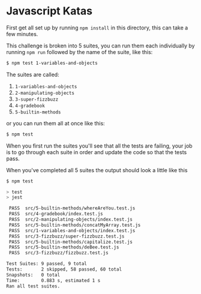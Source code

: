 # Javascript Katas

First get all set up by running `npm install` in this directory, this can take a few minutes.

This challenge is broken into 5 suites, you can run them each individually by running `npm run` followed by the name of the suite, like this:

```sh
$ npm test 1-variables-and-objects
```

The suites are called:

1. `1-variables-and-objects`
2. `2-manipulating-objects`
3. `3-super-fizzbuzz`
4. `4-gradebook`
5. `5-builtin-methods`

or you can run them all at once like this:

```sh
$ npm test
```

When you first run the suites you'll see that all the tests are failing, your job is to go through each suite in order and update the code so that the tests pass.

When you've completed all 5 suites the output should look a little like this

```sh
$ npm test

> test
> jest

 PASS  src/5-builtin-methods/whereAreYou.test.js
 PASS  src/4-gradebook/index.test.js
 PASS  src/2-manipulating-objects/index.test.js
 PASS  src/5-builtin-methods/concatMyArray.test.js
 PASS  src/1-variables-and-objects/index.test.js
 PASS  src/3-fizzbuzz/super-fizzbuzz.test.js
 PASS  src/5-builtin-methods/capitalize.test.js
 PASS  src/5-builtin-methods/deBee.test.js
 PASS  src/3-fizzbuzz/fizzbuzz.test.js

Test Suites: 9 passed, 9 total
Tests:       2 skipped, 58 passed, 60 total
Snapshots:   0 total
Time:        0.883 s, estimated 1 s
Ran all test suites.
```
